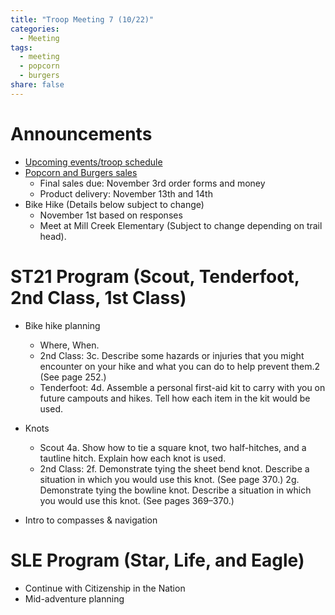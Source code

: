 ```yaml
---
title: "Troop Meeting 7 (10/22)"
categories:
  - Meeting
tags:
  - meeting
  - popcorn
  - burgers
share: false
---
```


# Announcements

* [Upcoming events/troop schedule](/Troop-60/calendar/)
* [Popcorn and Burgers sales](/Troop-60/fund-raising-2025)
    * Final sales due: November 3rd order forms and money
    * Product delivery: November 13th and 14th
* Bike Hike (Details below subject to change) 
    * November 1st based on responses
    * Meet at Mill Creek Elementary (Subject to change depending on trail head).


# ST21 Program (Scout, Tenderfoot, 2nd Class, 1st Class)

* Bike hike planning 
    * Where, When.
    * 2nd Class: 3c. Describe some hazards or injuries that you might encounter on your hike and what you can do to help prevent them.2 (See page 252.)
    * Tenderfoot: 4d. Assemble a personal first-aid kit to carry with you on future campouts and hikes. Tell how each item in the kit would be used.
* Knots
    * Scout 4a. Show how to tie a square knot, two half-hitches, and a tautline hitch. Explain how each knot is used. 
    * 2nd Class: 
    2f. Demonstrate tying the sheet bend knot. Describe a situation in which you would use this knot. (See page 370.)
    2g. Demonstrate tying the bowline knot. Describe a situation in which you would use this knot. (See pages 369–370.)
    

* Intro to compasses & navigation


# SLE Program (Star, Life, and Eagle)

* Continue with Citizenship in the Nation
* Mid-adventure planning
